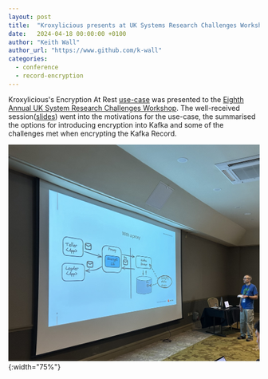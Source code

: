 ```yaml
---
layout: post
title:  "Kroxylicious presents at UK Systems Research Challenges Workshop"
date:   2024-04-18 00:00:00 +0100
author: "Keith Wall"
author_url: "https://www.github.com/k-wall"
categories: 
  - conference
  - record-encryption
---
```


Kroxylicious's Encryption At Rest [use-case](/use-cases#encryption-at-rest) was presented to the [Eighth Annual UK System Research Challenges Workshop](https://uksystems.org/workshop/2024/).
The well-received session([slides](/assets/blog/slides/uksystems2024.pdf)) went into the motivations for the use-case, the summarised the options for introducing encryption into Kafka and some of the challenges met when encrypting the Kafka Record.

![image](/assets/blog/images/uksystems2024.jpeg){:width="75%"}


